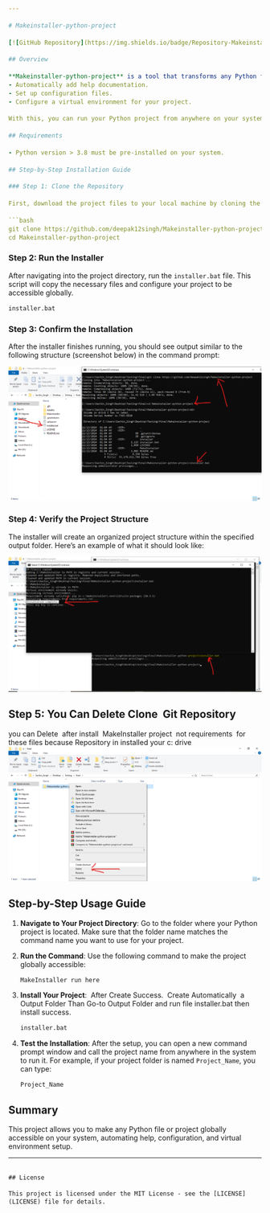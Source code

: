 ```yaml
---

# Makeinstaller-python-project

[![GitHub Repository](https://img.shields.io/badge/Repository-Makeinstaller--python--project-blue)](https://github.com/deepak12singh/Makeinstaller-python-project)

## Overview

**Makeinstaller-python-project** is a tool that transforms any Python file or Python project into a globally accessible command on your system. This installer script will:
- Automatically add help documentation.
- Set up configuration files.
- Configure a virtual environment for your project.

With this, you can run your Python project from anywhere on your system simply by calling its name in the command prompt.

## Requirements

- Python version > 3.8 must be pre-installed on your system.

## Step-by-Step Installation Guide

### Step 1: Clone the Repository

First, download the project files to your local machine by cloning the repository.

```bash
git clone https://github.com/deepak12singh/Makeinstaller-python-project
cd Makeinstaller-python-project
```

### Step 2: Run the Installer

After navigating into the project directory, run the `installer.bat` file. This script will copy the necessary files and configure your project to be accessible globally.

```bash
installer.bat
```

### Step 3: Confirm the Installation

After the installer finishes running, you should see output similar to the following structure (screenshot below) in the command prompt:

![Installation Process Screenshot](https://github.com/deepak12singh/Makeinstaller-python-project/blob/main/Screenshot/step%201.png)

### Step 4: Verify the Project Structure

The installer will create an organized project structure within the specified output folder. Here’s an example of what it should look like:

![Project Structure Screenshot](https://github.com/deepak12singh/Makeinstaller-python-project/blob/main/Screenshot/Step%202.png)

## Step 5: You Can Delete Clone  Git Repository 
 you can Delete  after install  MakeInstaller project  not requirements  for these files because Repository in installed your c: drive  
![Project Structure Screenshot](https://github.com/deepak12singh/Makeinstaller-python-project/blob/main/Screenshot/Screenshot%202024-11-13%20011158.png)
## Step-by-Step Usage Guide

1. **Navigate to Your Project Directory**: Go to the folder where your Python project is located. Make sure that the folder name matches the command name you want to use for your project.

2. **Run the Command**: Use the following command to make the project globally accessible:

   ```bash
   MakeInstaller run here
   ```
3. **Install Your Project**:  After Create Success.  Create Automatically  a Output Folder Than Go-to Output Folder and run file installer.bat then install success.
    ```bash
   installer.bat
   ```

4. **Test the Installation**: After the setup, you can open a new command prompt window and call the project name from anywhere in the system to run it. For example, if your project folder is named `Project_Name`, you can type:

   ```bash
   Project_Name
   ```

## Summary

This project allows you to make any Python file or project globally accessible on your system, automating help, configuration, and virtual environment setup.

---
```

## License

This project is licensed under the MIT License - see the [LICENSE](LICENSE) file for details.
